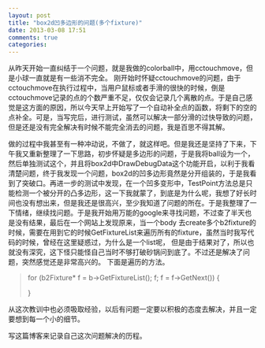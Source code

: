 ```yaml
---
layout: post
title: "box2d凹多边形的问题(多个fixture)"
date: 2013-03-08 17:51
comments: true
categories: 
---
```


从昨天开始一直纠结于一个问题，就是我做的colorball中，用cctouchmove，但是小球一直就是有一些消不完全。
刚开始时怀疑cctouchmove的问题，由于cctouchmove在执行过程中，当用户鼠标或者手滑的很快的时候，倒是cctouchmove记录的点的个数严重不足，仅仅会记录几个离散的点。于是自己感觉是这方面的原因，所以今天早上开始写了一个自动补全点的函数，将剩下的空的点补全。可是，当写完后，进行测试，虽然可以解决一部分滑的过快导致的问题，但是还是没有完全解决有时候不能完全消去的问题，我是百思不得其解。
<!-- more -->
做的过程中我甚至有一种冲动说，不做了，就这样吧。但是我还是坚持了下来，下午我又重新整理了一下思路，初步怀疑是多边形的问题，于是我将ball设为一个，然后单独测试这个，并且将box2d中DrawDebugData这个功能开启，以利于我看清楚问题，终于我发现一个问题，box2d的凹多边形竟然是分开组装的，于是我看到了突破口。再进一步的测试中发现，在一个凹多变形中，TestPoint方法总是只能检测一个被分开的凸多边形，这一下我就蒙了，到底是为什么呢，我想了好长时间也没有想出来，但是我还是很高兴，至少我知道了问题的所在。于是我整理了一下情绪，继续找问题。于是我开始用万能的google来寻找问题，不过查了半天也是没有结果，最后在一个网站上发现原来，当一个body 去create多个b2fixture的时候，需要在用到它的时候GetFixtureList来遍历所有的fixture，虽然当时我写代码的时候，曾经在这里疑惑过，为什么是一个list呢， 但是由于结果对了，所以也就没有深究，这下怪只能怪自己当时不够打破砂锅问到底了。不过还是解决了问题，突然感觉还是非常高兴的。
下面是遍历的方法。
>for (b2Fixture* f = b->GetFixtureList(); f; f = f->GetNext())
>{
>
>}

从这次教训中也必须吸取经验，以后有问题一定要以积极的态度去解决，并且一定要想到每一个小的细节。

写这篇博客来记录自己这次问题解决的历程。
